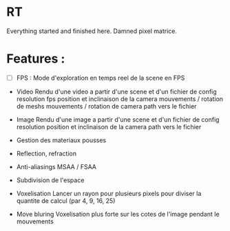 # RT
Everything started and finished here. Damned pixel matrice.

<h1>Features :</h1>

- [ ] FPS : Mode d'exploration en temps reel de la scene en FPS

- Video
Rendu d'une video a partir d'une scene et d'un fichier de config
resolution
fps
position et inclinaison de la camera
mouvements / rotation de meshs
mouvements / rotation de camera
path vers le fichier

- Image
Rendu d'une image a partir d'une scene et d'un fichier de config
resolution
position et inclinaison de la camera
path vers le fichier

- Gestion des materiaux pousses

- Reflection, refraction

- Anti-aliasings MSAA / FSAA

- Subdivision de l'espace

- Voxelisation
Lancer un rayon pour plusieurs pixels pour diviser la quantite de calcul (par 4, 9, 16, 25)

- Move bluring
Voxelisation plus forte sur les cotes de l'image pendant le mouvements
